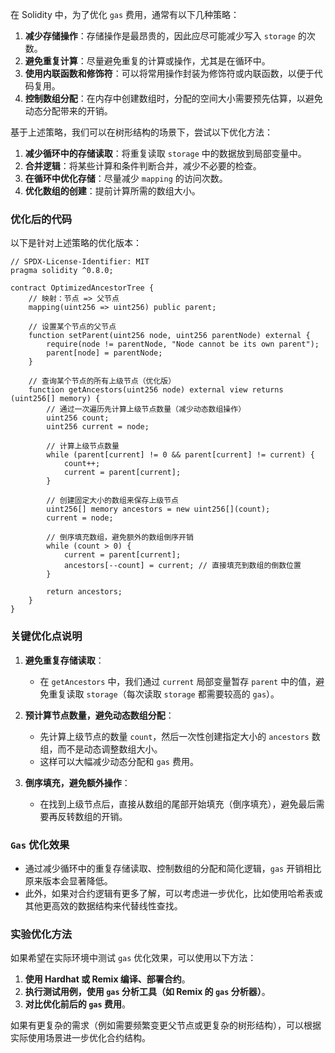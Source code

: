 在 Solidity 中，为了优化 `gas` 费用，通常有以下几种策略：

1. **减少存储操作**：存储操作是最昂贵的，因此应尽可能减少写入 `storage` 的次数。
2. **避免重复计算**：尽量避免重复的计算或操作，尤其是在循环中。
3. **使用内联函数和修饰符**：可以将常用操作封装为修饰符或内联函数，以便于代码复用。
4. **控制数组分配**：在内存中创建数组时，分配的空间大小需要预先估算，以避免动态分配带来的开销。

基于上述策略，我们可以在树形结构的场景下，尝试以下优化方法：

1. **减少循环中的存储读取**：将重复读取 `storage` 中的数据放到局部变量中。
2. **合并逻辑**：将某些计算和条件判断合并，减少不必要的检查。
3. **在循环中优化存储**：尽量减少 `mapping` 的访问次数。
4. **优化数组的创建**：提前计算所需的数组大小。

### 优化后的代码
以下是针对上述策略的优化版本：

```solidity
// SPDX-License-Identifier: MIT
pragma solidity ^0.8.0;

contract OptimizedAncestorTree {
    // 映射：节点 => 父节点
    mapping(uint256 => uint256) public parent;

    // 设置某个节点的父节点
    function setParent(uint256 node, uint256 parentNode) external {
        require(node != parentNode, "Node cannot be its own parent");
        parent[node] = parentNode;
    }

    // 查询某个节点的所有上级节点（优化版）
    function getAncestors(uint256 node) external view returns (uint256[] memory) {
        // 通过一次遍历先计算上级节点数量（减少动态数组操作）
        uint256 count;
        uint256 current = node;

        // 计算上级节点数量
        while (parent[current] != 0 && parent[current] != current) {
            count++;
            current = parent[current];
        }

        // 创建固定大小的数组来保存上级节点
        uint256[] memory ancestors = new uint256[](count);
        current = node;

        // 倒序填充数组，避免额外的数组倒序开销
        while (count > 0) {
            current = parent[current];
            ancestors[--count] = current; // 直接填充到数组的倒数位置
        }

        return ancestors;
    }
}
```

### 关键优化点说明
1. **避免重复存储读取**：
   - 在 `getAncestors` 中，我们通过 `current` 局部变量暂存 `parent` 中的值，避免重复读取 `storage`（每次读取 `storage` 都需要较高的 `gas`）。

2. **预计算节点数量，避免动态数组分配**：
   - 先计算上级节点的数量 `count`，然后一次性创建指定大小的 `ancestors` 数组，而不是动态调整数组大小。
   - 这样可以大幅减少动态分配和 `gas` 费用。

3. **倒序填充，避免额外操作**：
   - 在找到上级节点后，直接从数组的尾部开始填充（倒序填充），避免最后需要再反转数组的开销。

### `Gas` 优化效果
- 通过减少循环中的重复存储读取、控制数组的分配和简化逻辑，`gas` 开销相比原来版本会显著降低。
- 此外，如果对合约逻辑有更多了解，可以考虑进一步优化，比如使用哈希表或其他更高效的数据结构来代替线性查找。

### 实验优化方法
如果希望在实际环境中测试 `gas` 优化效果，可以使用以下方法：

1. **使用 Hardhat 或 Remix 编译、部署合约**。
2. **执行测试用例，使用 `gas` 分析工具（如 Remix 的 `gas` 分析器）**。
3. **对比优化前后的 `gas` 费用**。

如果有更复杂的需求（例如需要频繁变更父节点或更复杂的树形结构），可以根据实际使用场景进一步优化合约结构。
